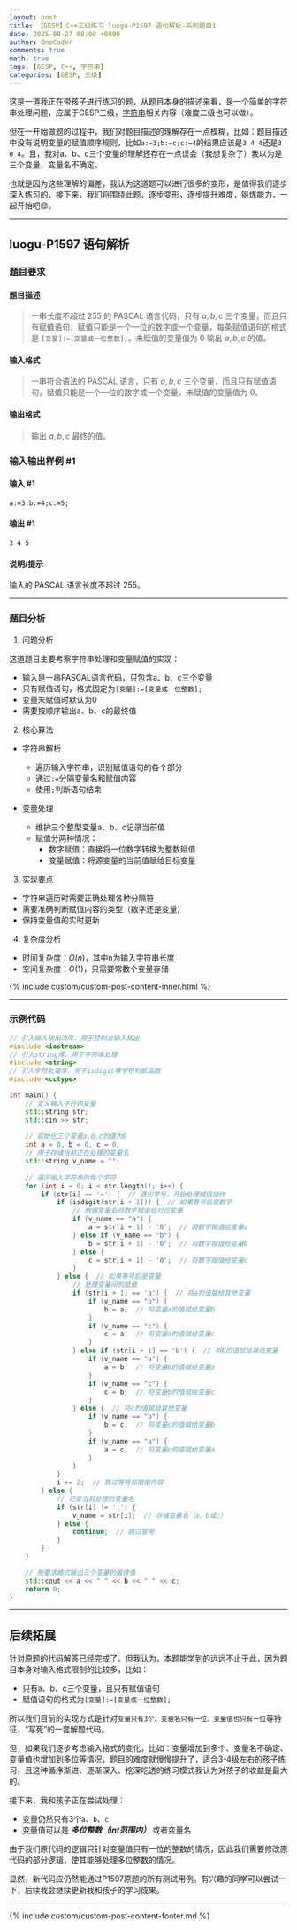 ```yaml
---
layout: post
title: 【GESP】C++三级练习 luogu-P1597 语句解析-系列题目1
date: 2025-08-27 08:00 +0800
author: OneCoder
comments: true
math: true
tags: [GESP, C++, 字符串]
categories: [GESP, 三级]
---
```

这是一道我正在带孩子进行练习的题，从题目本身的描述来看，是一个简单的字符串处理问题，应属于GESP三级，[字符串](https://www.coderli.com/tags/%E5%AD%97%E7%AC%A6%E4%B8%B2/)相关内容（难度二级也可以做）。

但在一开始做题的过程中，我们对题目描述的理解存在一点模糊，比如：题目描述中没有说明变量的赋值顺序规则，比如`a:=3;b:=c;c:=4`的结果应该是`3 4 4`还是`3 0 4`。且，我对a、b、c三个变量的理解还存在一点误会（我想复杂了）我以为是三个变量，变量名不确定。

也就是因为这些理解的偏差，我认为这道题可以进行很多的变形，是值得我们逐步深入练习的，接下来，我们将围绕此题，逐步变形，逐步提升难度，锻炼能力，一起开始吧😊。

<!--more-->
---

## luogu-P1597 语句解析

### 题目要求

#### 题目描述

>一串长度不超过 $255$ 的 PASCAL 语言代码，只有 $a,b,c$ 三个变量，而且只有赋值语句，赋值只能是一个一位的数字或一个变量，每条赋值语句的格式是 `[变量]:=[变量或一位整数];`。未赋值的变量值为 $0$ 输出 $a,b,c$ 的值。

#### 输入格式

>一串符合语法的 PASCAL 语言，只有 $a,b,c$ 三个变量，而且只有赋值语句，赋值只能是一个一位的数字或一个变量，未赋值的变量值为 $0$。

#### 输出格式

>输出 $a,b,c$ 最终的值。

### 输入输出样例 #1

#### 输入 #1

```plaintext
a:=3;b:=4;c:=5;
```

#### 输出 #1

```plaintext
3 4 5
```

#### 说明/提示

输入的 PASCAL 语言长度不超过 $255$。

---

### 题目分析

1. 问题分析

这道题目主要考察字符串处理和变量赋值的实现：

- 输入是一串PASCAL语言代码，只包含a、b、c三个变量
- 只有赋值语句，格式固定为`[变量]:=[变量或一位整数];`
- 变量未赋值时默认为0
- 需要按顺序输出a、b、c的最终值

2. 核心算法

- 字符串解析
  - 遍历输入字符串，识别赋值语句的各个部分
  - 通过`:=`分隔变量名和赋值内容
  - 使用`;`判断语句结束

- 变量处理
  - 维护三个整型变量a、b、c记录当前值
  - 赋值分两种情况：
    - 数字赋值：直接将一位数字转换为整数赋值
    - 变量赋值：将源变量的当前值赋给目标变量

3. 实现要点

- 字符串遍历时需要正确处理各种分隔符
- 需要准确判断赋值内容的类型（数字还是变量）
- 保持变量值的实时更新

4. 复杂度分析

- 时间复杂度：$O(n)$，其中n为输入字符串长度
- 空间复杂度：$O(1)$，只需要常数个变量存储

{% include custom/custom-post-content-inner.html %}

---

### 示例代码

```cpp
// 引入输入输出流库，用于控制台输入输出
#include <iostream>
// 引入string库，用于字符串处理
#include <string>
// 引入字符处理库，用于isdigit等字符判断函数
#include <cctype>

int main() {
    // 定义输入字符串变量
    std::string str;
    std::cin >> str;
    
    // 初始化三个变量a,b,c的值为0
    int a = 0, b = 0, c = 0;
    // 用于存储当前正在处理的变量名
    std::string v_name = "";
    
    // 遍历输入字符串的每个字符
    for (int i = 0; i < str.length(); i++) {
        if (str[i] == '=') {  // 遇到等号，开始处理赋值操作
            if (isdigit(str[i + 1])) {  // 如果等号后是数字
                // 根据变量名将数字赋值给对应变量
                if (v_name == "a") {
                    a = str[i + 1] - '0';  // 将数字赋值给变量a
                } else if (v_name == "b") {
                    b = str[i + 1] - '0';  // 将数字赋值给变量b
                } else {
                    c = str[i + 1] - '0';  // 将数字赋值给变量c
                }
            } else {  // 如果等号后是变量
                // 处理变量间的赋值
                if (str[i + 1] == 'a') {  // 将a的值赋给其他变量
                    if (v_name == "b") {
                        b = a;  // 将变量a的值赋给变量b
                    }
                    if (v_name == "c") {
                        c = a;  // 将变量a的值赋给变量c
                    }
                } else if (str[i + 1] == 'b') {  // 将b的值赋给其他变量
                    if (v_name == "a") {
                        a = b;  // 将变量b的值赋给变量a
                    }
                    if (v_name == "c") {
                        c = b;  // 将变量b的值赋给变量c
                    }
                } else {  // 将c的值赋给其他变量
                    if (v_name == "b") {
                        b = c;  // 将变量c的值赋给变量b
                    }
                    if (v_name == "a") {
                        a = c;  // 将变量c的值赋给变量a
                    }
                }
            }
            i += 2;  // 跳过等号和赋值内容
        } else {
            // 记录当前处理的变量名
            if (str[i] != ':') {
                v_name = str[i];  // 存储变量名（a、b或c）
            } else {
                continue;  // 跳过冒号
            }
        }
    }

    // 按要求格式输出三个变量的最终值
    std::cout << a << " " << b << " " << c;
    return 0;
}
```

---

## 后续拓展

针对原题的代码解答已经完成了。但我认为，本题能学到的远远不止于此，因为题目本身对输入格式限制的比较多，比如：

- 只有a、b、c三个变量，且只有赋值语句
- 赋值语句的格式为`[变量]:=[变量或一位整数];`

所以我们目前的实现方式是针对`变量只有3个、变量名只有一位、变量值也只有一位`等特征，“写死”的一套解题代码。

但，如果我们逐步考虑输入格式的变化，比如：变量增加到多个、变量名不确定、变量值也增加到多位等情况，题目的难度就慢慢提升了，适合3-4级左右的孩子练习，且这种循序渐进、逐渐深入、挖深吃透的练习模式我认为对孩子的收益是最大的。

接下来，我和孩子正在尝试处理：

- 变量仍然只有3个`a`、`b`、`c`
- 变量值可以是 ***多位整数（int范围内）*** 或者变量名

由于我们原代码的逻辑只针对变量值只有一位的整数的情况，因此我们需要修改原代码的部分逻辑，使其能够处理多位整数的情况。

显然，新代码应仍然能通过P1597原题的所有测试用例。有兴趣的同学可以尝试一下，后续我会继续更新我和孩子的学习成果。

---
{% include custom/custom-post-content-footer.md %}
